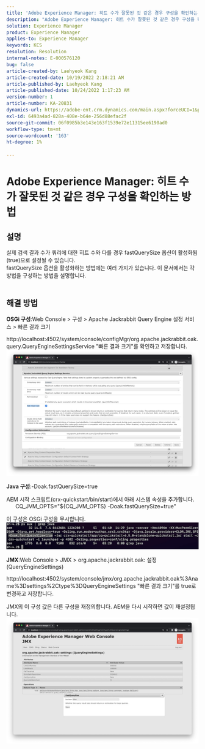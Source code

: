 ```yaml
---
title: 'Adobe Experience Manager: 히트 수가 잘못된 것 같은 경우 구성을 확인하는 방법'
description: "Adobe Experience Manager: 히트 수가 잘못된 것 같은 경우 구성을 확인하는 방법"
solution: Experience Manager
product: Experience Manager
applies-to: Experience Manager
keywords: KCS
resolution: Resolution
internal-notes: E-000576120
bug: false
article-created-by: Laehyeok Kang
article-created-date: 10/19/2022 2:18:21 AM
article-published-by: Laehyeok Kang
article-published-date: 10/24/2022 1:17:23 AM
version-number: 1
article-number: KA-20831
dynamics-url: https://adobe-ent.crm.dynamics.com/main.aspx?forceUCI=1&pagetype=entityrecord&etn=knowledgearticle&id=9b90084b-544f-ed11-bba2-0022480867bd
exl-id: 6493a4ad-828a-408e-b64e-256d88efac2f
source-git-commit: 06f0985b3e143e163f1539e72e11315ee6190ad0
workflow-type: tm+mt
source-wordcount: '163'
ht-degree: 1%

---
```


# Adobe Experience Manager: 히트 수가 잘못된 것 같은 경우 구성을 확인하는 방법

## 설명

실제 검색 결과 수가 쿼리에 대한 히트 수와 다를 경우 fastQuerySize 옵션이 활성화됨(true)으로 설정될 수 있습니다.
<br>fastQuerySize 옵션을 활성화하는 방법에는 여러 가지가 있습니다. 이 문서에서는 각 방법을 구성하는 방법을 설명합니다.
<br> 

## 해결 방법


<b>OSGi 구성</b>:Web Console > 구성 > Apache Jackrabbit Query Engine 설정 서비스 > 빠른 결과 크기

http://localhost:4502/system/console/configMgr/org.apache.jackrabbit.oak.query.QueryEngineSettingsService &quot;빠른 결과 크기&quot;를 확인하고 저장합니다.
   ![](assets/cef3b476-b74f-ed11-bba2-0022480867bd.png)

<b>Java 구성</b>:-Doak.fastQuerySize=true

AEM 시작 스크립트(crx-quickstart/bin/start)에서 아래 시스템 속성을 추가합니다.
        CQ_JVM_OPTS=&quot;${CQ_JVM_OPTS} -Doak.fastQuerySize=true&quot;

이 구성은 OSGi 구성을 무시합니다.
    ![](assets/4afe8a85-b74f-ed11-bba2-0022480867bd.png)

<b>JMX</b>:Web Console > JMX > org.apache.jackrabbit.oak: 설정(QueryEngineSettings)

http://localhost:4502/system/console/jmx/org.apache.jackrabbit.oak%3Aname%3Dsettings%2Ctype%3DQueryEngineSettings &quot;빠른 결과 크기&quot;를 true로 변경하고 저장합니다.

JMX의 이 구성 값은 다른 구성을 재정의합니다. AEM을 다시 시작하면 값이 재설정됩니다.
![](assets/8592cd98-b74f-ed11-bba2-0022480867bd.png)
